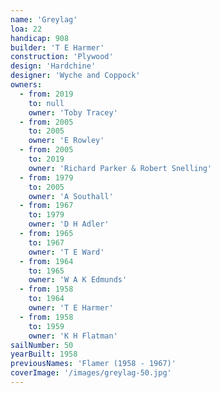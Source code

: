 ```yaml
---
name: 'Greylag'
loa: 22
handicap: 908
builder: 'T E Harmer'
construction: 'Plywood'
design: 'Hardchine'
designer: 'Wyche and Coppock'
owners:
  - from: 2019
    to: null
    owner: 'Toby Tracey'
  - from: 2005
    to: 2005
    owner: 'E Rowley'
  - from: 2005
    to: 2019
    owner: 'Richard Parker & Robert Snelling'
  - from: 1979
    to: 2005
    owner: 'A Southall'
  - from: 1967
    to: 1979
    owner: 'D H Adler'
  - from: 1965
    to: 1967
    owner: 'T E Ward'
  - from: 1964
    to: 1965
    owner: 'W A K Edmunds'
  - from: 1958
    to: 1964
    owner: 'T E Harmer'
  - from: 1958
    to: 1959
    owner: 'K H Flatman'
sailNumber: 50
yearBuilt: 1958
previousNames: 'Flamer (1958 - 1967)'
coverImage: '/images/greylag-50.jpg'
---
```

